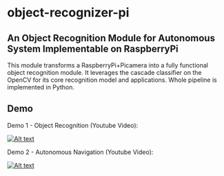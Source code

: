# object-recognizer-pi


## An Object Recognition Module for Autonomous System Implementable on RaspberryPi

This module transforms a RaspberryPi+Picamera into a fully functional object recognition module.
It leverages the cascade classifier on the OpenCV for its core recognition model and applications.
Whole pipeline is implemented in Python.


## Demo

Demo 1 - Object Recognition (Youtube Video):

[![Alt text](https://img.youtube.com/vi/mdjVOoMc52M/0.jpg)](https://www.youtube.com/watch?v=mdjVOoMc52M)


Demo 2 - Autonomous Navigation (Youtube Video):

[![Alt text](https://img.youtube.com/vi/We3pcBQlCMg/0.jpg)](https://www.youtube.com/watch?v=We3pcBQlCMg)